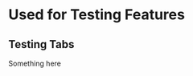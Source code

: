 # Used for Testing Features

## Testing Tabs

<text>
<sencha-tabs-simple tabsize='150px'>
  <tab title='Modern'>
    <sencha-fiddle id='35ek' />
  </tab>
  <tab title='Classic'>
    Something here
    <sencha-fiddle id='359m' />
  </tab>
</sencha-tabs-simple> 
</text>
